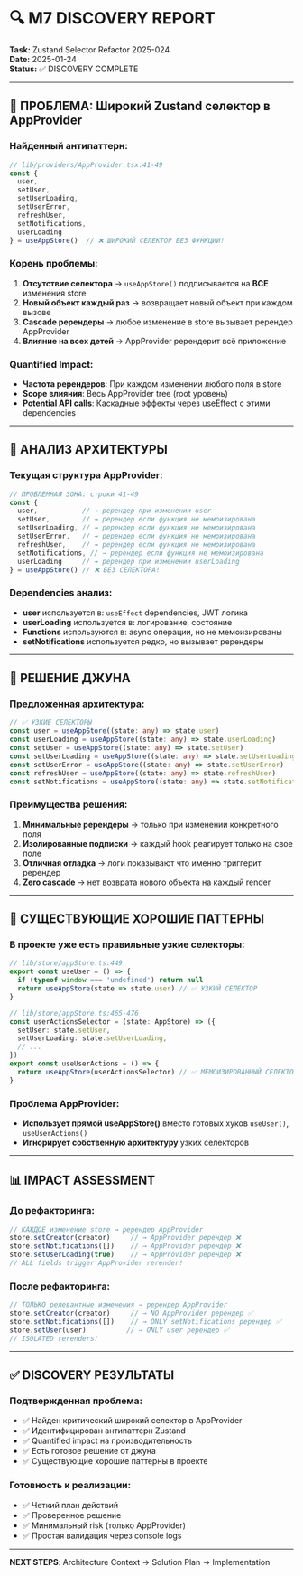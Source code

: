 # 🔍 M7 DISCOVERY REPORT
**Task:** Zustand Selector Refactor 2025-024  
**Date:** 2025-01-24  
**Status:** ✅ DISCOVERY COMPLETE  

---

## 🚨 ПРОБЛЕМА: Широкий Zustand селектор в AppProvider

### **Найденный антипаттерн:**
```typescript
// lib/providers/AppProvider.tsx:41-49
const { 
  user, 
  setUser, 
  setUserLoading, 
  setUserError,
  refreshUser,
  setNotifications,
  userLoading
} = useAppStore()  // ❌ ШИРОКИЙ СЕЛЕКТОР БЕЗ ФУНКЦИИ!
```

### **Корень проблемы:**
1. **Отсутствие селектора** → `useAppStore()` подписывается на **ВСЕ** изменения store
2. **Новый объект каждый раз** → возвращает новый объект при каждом вызове
3. **Cascade ререндеры** → любое изменение в store вызывает ререндер AppProvider
4. **Влияние на всех детей** → AppProvider ререндерит всё приложение

### **Quantified Impact:**
- **Частота ререндеров**: При каждом изменении любого поля в store
- **Scope влияния**: Весь AppProvider tree (root уровень)
- **Potential API calls**: Каскадные эффекты через useEffect с этими dependencies

---

## 🔬 АНАЛИЗ АРХИТЕКТУРЫ

### **Текущая структура AppProvider:**
```typescript
// ПРОБЛЕМНАЯ ЗОНА: строки 41-49
const { 
  user,           // → ререндер при изменении user
  setUser,        // → ререндер если функция не мемоизирована  
  setUserLoading, // → ререндер если функция не мемоизирована
  setUserError,   // → ререндер если функция не мемоизирована
  refreshUser,    // → ререндер если функция не мемоизирована
  setNotifications, // → ререндер если функция не мемоизирована
  userLoading     // → ререндер при изменении userLoading
} = useAppStore() // ❌ БЕЗ СЕЛЕКТОРА!
```

### **Dependencies анализ:**
- **user** используется в: `useEffect` dependencies, JWT логика
- **userLoading** используется в: логирование, состояние
- **Functions** используются в: async операции, но не мемоизированы
- **setNotifications** используется редко, но вызывает ререндеры

---

## 🎯 РЕШЕНИЕ ДЖУНА

### **Предложенная архитектура:**
```typescript
// ✅ УЗКИЕ СЕЛЕКТОРЫ
const user = useAppStore((state: any) => state.user)
const userLoading = useAppStore((state: any) => state.userLoading)
const setUser = useAppStore((state: any) => state.setUser)
const setUserLoading = useAppStore((state: any) => state.setUserLoading)
const setUserError = useAppStore((state: any) => state.setUserError)
const refreshUser = useAppStore((state: any) => state.refreshUser)
const setNotifications = useAppStore((state: any) => state.setNotifications)
```

### **Преимущества решения:**
1. **Минимальные ререндеры** → только при изменении конкретного поля
2. **Изолированные подписки** → каждый hook реагирует только на свое поле
3. **Отличная отладка** → логи показывают что именно триггерит ререндер
4. **Zero cascade** → нет возврата нового объекта на каждый render

---

## 🔧 СУЩЕСТВУЮЩИЕ ХОРОШИЕ ПАТТЕРНЫ

### **В проекте уже есть правильные узкие селекторы:**
```typescript
// lib/store/appStore.ts:449
export const useUser = () => {
  if (typeof window === 'undefined') return null
  return useAppStore(state => state.user) // ✅ УЗКИЙ СЕЛЕКТОР
}

// lib/store/appStore.ts:465-476
const userActionsSelector = (state: AppStore) => ({
  setUser: state.setUser,
  setUserLoading: state.setUserLoading,
  // ...
})
export const useUserActions = () => {
  return useAppStore(userActionsSelector) // ✅ МЕМОИЗИРОВАННЫЙ СЕЛЕКТОР
}
```

### **Проблема AppProvider:**
- **Использует прямой useAppStore()** вместо готовых хуков `useUser()`, `useUserActions()`
- **Игнорирует собственную архитектуру** узких селекторов

---

## 📊 IMPACT ASSESSMENT

### **До рефакторинга:**
```typescript
// КАЖДОЕ изменение store → ререндер AppProvider
store.setCreator(creator)     // → AppProvider ререндер ❌
store.setNotifications([])    // → AppProvider ререндер ❌  
store.setUserLoading(true)    // → AppProvider ререндер ❌
// ALL fields trigger AppProvider rerender!
```

### **После рефакторинга:**
```typescript
// ТОЛЬКО релевантные изменения → ререндер AppProvider
store.setCreator(creator)     // → NO AppProvider ререндер ✅
store.setNotifications([])    // → ONLY setNotifications ререндер ✅
store.setUser(user)          // → ONLY user ререндер ✅
// ISOLATED rerenders!
```

---

## ✅ DISCOVERY РЕЗУЛЬТАТЫ

### **Подтвержденная проблема:**
- ✅ Найден критический широкий селектор в AppProvider
- ✅ Идентифицирован антипаттерн Zustand
- ✅ Quantified impact на производительность
- ✅ Есть готовое решение от джуна
- ✅ Существующие хорошие паттерны в проекте

### **Готовность к реализации:**
- ✅ Четкий план действий
- ✅ Проверенное решение
- ✅ Минимальный risk (только AppProvider)
- ✅ Простая валидация через console logs

---

**NEXT STEPS**: Architecture Context → Solution Plan → Implementation 